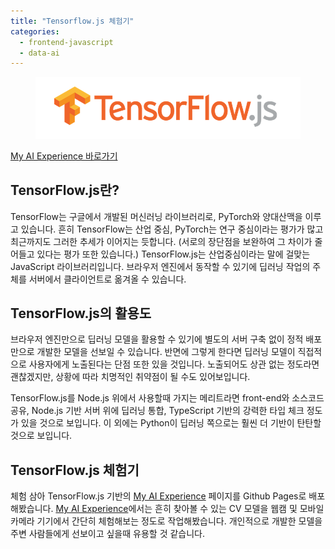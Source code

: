 ```yaml
---
title: "Tensorflow.js 체험기"
categories:
  - frontend-javascript
  - data-ai
---
```


<figure>
  <img src="/images/11/tensorflow-js-logo.png" alt="tensorflow-js">
</figure>

[My AI Experience 바로가기](https://juhonamnam.github.io/my-ai-experience/)

## TensorFlow.js란?

<!--excerpt open-->

TensorFlow는 구글에서 개발된 머신러닝 라이브러리로, PyTorch와 양대산맥을 이루고 있습니다. 흔히 TensorFlow는 산업 중심, PyTorch는 연구 중심이라는 평가가 많고 최근까지도 그러한 추세가 이어지는 듯합니다. (서로의 장단점을 보완하여 그 차이가 줄어들고 있다는 평가 또한 있습니다.) TensorFlow.js는 산업중심이라는 말에 걸맞는 JavaScript 라이브러리입니다. 브라우저 엔진에서 동작할 수 있기에 딥러닝 작업의 주체를 서버에서 클라이언트로 옮겨올 수 있습니다.

<!--excerpt close-->

## TensorFlow.js의 활용도

브라우저 엔진만으로 딥러닝 모델을 활용할 수 있기에 별도의 서버 구축 없이 정적 배포만으로 개발한 모델을 선보일 수 있습니다. 반면에 그렇게 한다면 딥러닝 모델이 직접적으로 사용자에게 노출된다는 단점 또한 있을 것입니다. 노출되어도 상관 없는 정도라면 괜찮겠지만, 상황에 따라 치명적인 취약점이 될 수도 있어보입니다.

TensorFlow.js를 Node.js 위에서 사용할때 가지는 메리트라면 front-end와 소스코드 공유, Node.js 기반 서버 위에 딥러닝 통합, TypeScript 기반의 강력한 타입 체크 정도가 있을 것으로 보입니다. 이 외에는 Python이 딥러닝 쪽으로는 훨씬 더 기반이 탄탄할 것으로 보입니다.

## TensorFlow.js 체험기

체험 삼아 TensorFlow.js 기반의 [My AI Experience](https://juhonamnam.github.io/my-ai-experience/) 페이지를 Github Pages로 배포해봤습니다. [My AI Experience](https://juhonamnam.github.io/my-ai-experience/)에서는 흔히 찾아볼 수 있는 CV 모델을 웹캠 및 모바일 카메라 기기에서 간단히 체험해보는 정도로 작업해봤습니다. 개인적으로 개발한 모델을 주변 사람들에게 선보이고 싶을때 유용할 것 같습니다.
